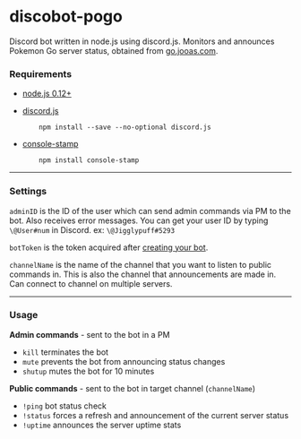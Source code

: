 # discobot-pogo
Discord bot written in node.js using discord.js. Monitors and announces Pokemon Go server status, obtained from [go.jooas.com](https://go.jooas.com/).

### Requirements

* [node.js 0.12+](http://nodejs.org)

* [discord.js](http://github.com/hydrabolt/discord.js)

          npm install --save --no-optional discord.js

* [console-stamp](https://www.npmjs.com/package/console-stamp)

          npm install console-stamp

---

### Settings

`adminID` is the ID of the user which can send admin commands via PM to the bot. Also receives error messages. You can get your user ID by typing `\@User#num` in Discord. ex: `\@Jigglypuff#5293`

`botToken` is the token acquired after [creating your bot](https://discordapp.com/developers/applications/me).

`channelName` is the name of the channel that you want to listen to public commands in. This is also the channel that announcements are made in. Can connect to channel on multiple servers.

---

### Usage

**Admin commands** - sent to the bot in a PM

* `kill` terminates the bot
* `mute` prevents the bot from announcing status changes
* `shutup` mutes the bot for 10 minutes


**Public commands** - sent to the bot in target channel (`channelName`)

* `!ping` bot status check
* `!status` forces a refresh and announcement of the current server status
* `!uptime` announces the server uptime stats
